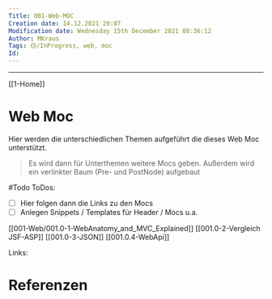 ```yaml
---
Title: 001-Web-MOC
Creation date: 14.12.2021 20:07
Modification date: Wednesday 15th December 2021 08:36:12
Author: MKraus
Tags: 🟡/InProgress, web, moc
Id: 
---
```

---

[[1-Home]]

# Web Moc
Hier werden die unterschiedlichen Themen aufgeführt die dieses Web Moc unterstützt.

>Es wird dann für Unterthemen weitere Mocs geben.
Außerdem wird ein verlinkter Baum (Pre- und PostNode) aufgebaut

#Todo
ToDos:
- [ ] Hier folgen dann die Links zu den Mocs 
- [ ] Anlegen Snippets / Templates für Header / Mocs u.a.

[[001-Web/001.0-1-WebAnatomy_and_MVC_Explained]]
[[001.0-2-Vergleich JSF-ASP]]
[[001.0-3-JSON]]
[[001.0.4-WebApi]]


Links: 



# Referenzen
	